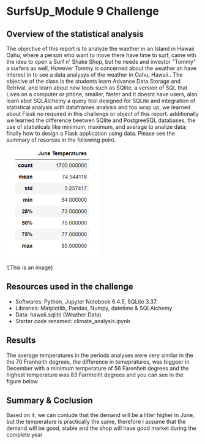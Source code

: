 # SurfsUp_Module 9 Challenge
##  Overview of the statistical analysis
The objective of this report is to analyze the waether in an Island in Hawaii Oahu, where a person who want to move there have time to surf, came wth the idea to open a Surf n' Shake Shop, but he needs and investor "Tommy" a surfers as well, However Tommy is concerned about the weather an have interest in to see a data analysys of the weather in Oahu, Hawaii..
The objecive of the class is the students learn Advance Data Storage and Retrival, and learn about new tools such as SQlite, a version of SQL that Lives on a computer or phone, smaller, faster and it doesnt have users, also learn abot SQLAlchemy a query tool designed for SQLite and integration of statistical analysis with dataframes analysis and too wrap up, we learned about Flask no required in this challenge or object of this report. additionally we learned the difference beetwen SQlite and PostgreeSQL databases, the use of statisticals like minimum, maximum, and average to analize data; finally how to design a Flask application using data.
Please see the summary of resorces in the following point.

![This is and image](https://github.com/JJF1962/surfs_up/blob/main/Resources/Summary%20of%20statistics%20June.PNG)

![This is an image] 

##  Resources used in the challenge
* Softwares: Python, Jupyter Notebook 6.4.5, SQLite 3.37.
* Libraries: Matplotlib, Pandas, Numpy, datetime & SQLAlchemy
* Data: hawaii.sqlite (Weather Data)
* Starter code renamed: climate_analysis.ipynb
##  Results
The average temperatures in the periods analyses were very similar in the the 70 Franheith degrees, the difference in temepratures, was biggeer in December with a minimum temperature of 56 Farenheit degrees and the highest temperature was 83 Farnheiht degrees and you can see in the figure below 
##  Summary & Coclusion
Based on it, we can conlude that the demand will be a litter higher in June, but the temperature is practically the same, therefore I assume that the demand will be good, stable and the shop will have good market during the complete year


